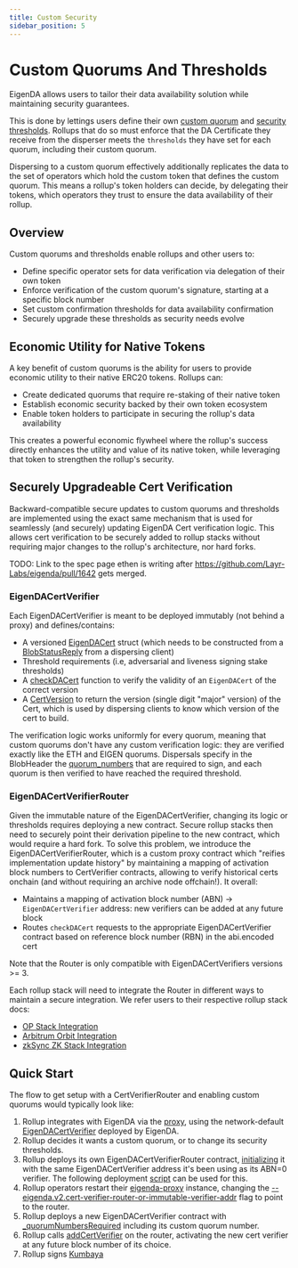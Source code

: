 ```yaml
---
title: Custom Security
sidebar_position: 5
---
```


# Custom Quorums And Thresholds

EigenDA allows users to tailor their data availability solution while maintaining security guarantees.

This is done by lettings users define their own [custom quorum](../core-concepts/security/security-model.md#quorums-and-security-models) and [security thresholds](../core-concepts/security/security-model.md#safety-and-liveness-analysis). 
Rollups that do so must enforce that the DA Certificate they receive from the disperser meets the `thresholds` they have set for each quorum, including their custom quorum.

Dispersing to a custom quorum effectively additionally replicates the data to the set of operators which hold the custom token that defines the custom quorum.
This means a rollup's token holders can decide, by delegating their tokens, which operators they trust to ensure the data availability of their rollup.

## Overview

Custom quorums and thresholds enable rollups and other users to:
- Define specific operator sets for data verification via delegation of their own token
- Enforce verification of the custom quorum's signature, starting at a specific block number
- Set custom confirmation thresholds for data availability confirmation
- Securely upgrade these thresholds as security needs evolve

## Economic Utility for Native Tokens

A key benefit of custom quorums is the ability for users to provide economic utility to their native ERC20 tokens. Rollups can:
- Create dedicated quorums that require re-staking of their native token
- Establish economic security backed by their own token ecosystem
- Enable token holders to participate in securing the rollup's data availability

This creates a powerful economic flywheel where the rollup's success directly enhances the utility and value of its native token, while leveraging that token to strengthen the rollup's security.

## Securely Upgradeable Cert Verification

Backward-compatible secure updates to custom quorums and thresholds are implemented using the exact same mechanism that is used for seamlessly (and securely) updating EigenDA Cert verification logic.
This allows cert verification to be securely added to rollup stacks without requiring major changes to the rollup's architecture, nor hard forks.

TODO: Link to the spec page ethen is writing after https://github.com/Layr-Labs/eigenda/pull/1642 gets merged.

### EigenDACertVerifier

Each EigenDACertVerifier is meant to be deployed immutably (not behind a proxy) and defines/contains:
- A versioned [EigenDACert](https://github.com/Layr-Labs/eigenda/blob/3e670ff3dbd3a0a3f63b51e40544f528ac923b78/contracts/src/periphery/cert/EigenDACertTypes.sol#L11) struct (which needs to be constructed from a [BlobStatusReply](https://github.com/Layr-Labs/eigenda/blob/3e670ff3dbd3a0a3f63b51e40544f528ac923b78/api/proto/disperser/v2/disperser_v2.proto#L106) from a dispersing client)
- Threshold requirements (i.e, adversarial and liveness signing stake thresholds)
- A [checkDACert](https://github.com/Layr-Labs/eigenda/blob/3e670ff3dbd3a0a3f63b51e40544f528ac923b78/contracts/src/periphery/cert/interfaces/IEigenDACertVerifierBase.sol#L8) function to verify the validity of an `EigenDACert` of the correct version
- A [CertVersion](https://github.com/Layr-Labs/eigenda/blob/3e670ff3dbd3a0a3f63b51e40544f528ac923b78/contracts/src/periphery/cert/interfaces/IVersionedEigenDACertVerifier.sol#L12) to return the version (single digit "major" version) of the Cert, which is used by dispersing clients to know which version of the cert to build.

The verification logic works uniformly for every quorum, meaning that custom quorums don't have any custom verification logic: they are verified exactly like the ETH and EIGEN quorums.
Dispersals specify in the BlobHeader the [quorum_numbers](https://github.com/Layr-Labs/eigenda/blob/3e670ff3dbd3a0a3f63b51e40544f528ac923b78/api/proto/common/v2/common_v2.proto#L24) that are required to sign, and each quorum is then verified to have reached the required threshold.

### EigenDACertVerifierRouter

Given the immutable nature of the EigenDACertVerifier, changing its logic or thresholds requires deploying a new contract. Secure rollup stacks then need to securely point their derivation pipeline to the new contract, which would require a hard fork. To solve this problem, we introduce the EigenDACertVerifierRouter, which is a custom proxy contract which "reifies implementation update history" by maintaining a mapping of activation block numbers to CertVerifier contracts, allowing to verify historical certs onchain (and without requiring an archive node offchain!). It overall:
- Maintains a mapping of activation block number (ABN) → `EigenDACertVerifier` address: new verifiers can be added at any future block
- Routes `checkDACert` requests to the appropriate EigenDACertVerifier contract based on reference block number (RBN) in the abi.encoded cert

Note that the Router is only compatible with EigenDACertVerifiers versions >= 3.

Each rollup stack will need to integrate the Router in different ways to maintain a secure integration. We refer users to their respective rollup stack docs:
- [OP Stack Integration](./rollup-guides/op-stack/README.md)
- [Arbitrum Orbit Integration](./rollup-guides/orbit/overview.md)
- [zkSync ZK Stack Integration](./rollup-guides/zksync/README.md)

## Quick Start

The flow to get setup with a CertVerifierRouter and enabling custom quorums would typically look like:
1. Rollup integrates with EigenDA via the [proxy](./eigenda-proxy/eigenda-proxy.md), using the network-default [EigenDACertVerifier](https://github.com/Layr-Labs/eigenda-proxy/releases/tag/v1.8.1) deployed by EigenDA.
2. Rollup decides it wants a custom quorum, or to change its security thresholds.
3. Rollup deploys its own EigenDACertVerifierRouter contract, [initializing](https://github.com/Layr-Labs/eigenda/blob/5fa94eab470823c8fdd829fc5974fe2969068a21/contracts/src/periphery/cert/router/EigenDACertVerifierRouter.sol#L41) it with the same EigenDACertVerifier address it's been using as its ABN=0 verifier. The following deployment [script](https://github.com/Layr-Labs/eigenda/tree/master/contracts/script/deploy/router) can be used for this.
4. Rollup operators restart their [eigenda-proxy](./eigenda-proxy/eigenda-proxy.md) instance, changing the [--eigenda.v2.cert-verifier-router-or-immutable-verifier-addr](https://github.com/Layr-Labs/eigenda-proxy/blob/34ff55add522a9c7ade281919efa46cd9ac78ce1/docs/help_out.txt#L56) flag to point to the router.
5. Rollup deploys a new EigenDACertVerifier contract with [_quorumNumbersRequired](https://github.com/Layr-Labs/eigenda/blob/5fa94eab470823c8fdd829fc5974fe2969068a21/contracts/src/periphery/cert/EigenDACertVerifier.sol#L43) including its custom quorum number.
6. Rollup calls [addCertVerifier](https://github.com/Layr-Labs/eigenda/blob/5fa94eab470823c8fdd829fc5974fe2969068a21/contracts/src/periphery/cert/router/EigenDACertVerifierRouter.sol#L44) on the router, activating the new cert verifier at any future block number of its choice.
7. Rollup signs [Kumbaya](https://youtu.be/zJG0Zg4oi7g?si=WP6GaqpF5opCT-EJ&t=14)
